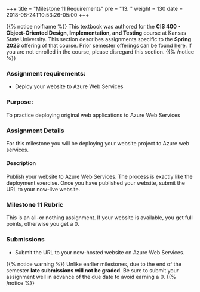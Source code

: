 +++
title = "Milestone 11 Requirements"
pre = "13. "
weight = 130
date = 2018-08-24T10:53:26-05:00
+++

{{% notice noiframe %}}
This textbook was authored for the **CIS 400 - Object-Oriented Design, Implementation, and Testing** course at Kansas State University.  This section describes assignments specific to the **Spring 2023** offering of that course.  Prior semester offerings can be found [here](old). If you are not enrolled in the course, please disregard this section.
{{% /notice %}}

### Assignment requirements:

* Deploy your website to Azure Web Services

### Purpose:

To practice deploying original web applications to Azure Web Services

### Assignment Details

For this milestone you will be deploying your website project to Azure web services.

#### Description

Publish your website to Azure Web Services.  The process is exactly like the deployment exercise.  Once you have published your website, submit the URL to your now-live website.

### Milestone 11 Rubric
This is an all-or nothing assignment.  If your website is available, you get full points, otherwise you get a 0.

### Submissions

* Submit the URL to your now-hosted website on Azure Web Services.

{{% notice warning %}}
Unlike earlier milestones, due to the end of the semester **late submissions will not be graded**.  Be sure to submit your assignment well in advance of the due date to avoid earning a 0.
{{% /notice %}}